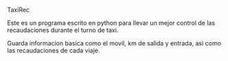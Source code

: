 TaxiRec

Este es un programa escrito en python para llevar un mejor control de las recaudaciones durante el turno de taxi.

Guarda informacion basica como el movil, km de salida y entrada, asi como las recaudaciones de cada viaje.